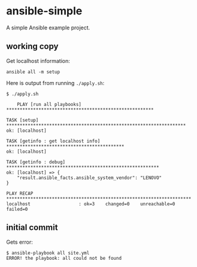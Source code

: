 # ansible-simple

A simple Ansible example project.

working copy
------------

Get localhost information:

    ansible all -m setup
    
Here is output from running `./apply.sh`:

    $ ./apply.sh 

        PLAY [run all playbooks] *******************************************************

    TASK [setup] *******************************************************************
    ok: [localhost]

    TASK [getinfo : get localhost info] ********************************************
    ok: [localhost]

    TASK [getinfo : debug] *********************************************************
    ok: [localhost] => {
        "result.ansible_facts.ansible_system_vendor": "LENOVO"
    }

    PLAY RECAP *********************************************************************
    localhost                  : ok=3    changed=0    unreachable=0    failed=0   



initial commit
--------------

Gets error:

    $ ansible-playbook all site.yml 
    ERROR! the playbook: all could not be found

